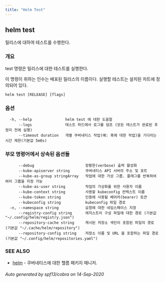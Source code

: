 ```yaml
---
title: "Helm Test"
---
```


## helm test

릴리스에 대하여 테스트를 수행한다.

### 개요


test 명령은 릴리스에 대한 테스트를 실행한다.

이 명령이 취하는 인수는 배포된 릴리스의 이름이다.
실행할 테스트는 설치된 차트에 정의되어 있다.

```
helm test [RELEASE] [flags]
```

### 옵션

```
  -h, --help               helm test 에 대한 도움말
      --logs               테스트 파드에서 로그를 덤프 (모든 테스트가 완료된 후 정리 전에 실행)
      --timeout duration   개별 쿠버네티스 작업(예: 훅에 대한 작업)을 기다리는 시간 제한(기본값 5m0s)
```

### 부모 명령어에서 상속된 옵션들

```
      --debug                       장황한(verbose) 출력 활성화
      --kube-apiserver string       쿠버네티스 API 서버의 주소 및 포트
      --kube-as-group stringArray   작업에 대한 가상 그룹. 플래그를 반복하여 여러 그룹을 지정 가능
      --kube-as-user string         작업의 가상화를 위한 사용자 이름
      --kube-context string         사용할 kubeconfig 컨텍스트 이름
      --kube-token string           인증에 사용될 베어러(bearer) 토큰
      --kubeconfig string           kubeconfig 파일 경로
  -n, --namespace string            요청에 대한 네임스페이스 지정
      --registry-config string      레지스트리 구성 파일에 대한 경로 (기본값 "~/.config/helm/registry.json")
      --repository-cache string     캐시된 저장소 색인이 포함된 파일의 경로 (기본값 "~/.cache/helm/repository")
      --repository-config string    저장소 이름 및 URL 을 포함하는 파일 경로 (기본값 "~/.config/helm/repositories.yaml")
```

### SEE ALSO

* [helm](../helm)	 - 쿠버네티스에 대한 헬름 패키지 매니저.

###### Auto generated by spf13/cobra on 14-Sep-2020
